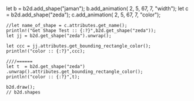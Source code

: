 let b = b2d.add_shape("jaman");
    b.add_animation( 2,
        5,
        67,
        7,
        "width");
    let c = b2d.add_shape("zeda");
    c.add_animation( 2,
        5,
        67,
        7,
        "color");

    //let name_of_shape = c.attributes.get_name();   
    println!("Get Shape Test :: {:?}",b2d.get_shape("zeda"));    
    let jj = b2d.get_shape("zeda").unwrap();
    
    let ccc = jj.attributes.get_bounding_rectangle_color();
    println!("color :: {:?}",ccc);    
    
    ////======
    let t  = b2d.get_shape("zeda")
    .unwrap().attributes.get_bounding_rectangle_color();
    println!("color :: {:?}",t);    
    
    b2d.draw();
    // b2d.shapes
